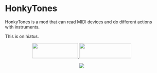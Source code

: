 
# HonkyTones

HonkyTones is a mod that can read MIDI devices and do different actions with instruments.

This is on hiatus.


<p align="center">
  <a title="Fabric API" href="https://github.com/FabricMC/fabric">
    <img src="https://i.imgur.com/Ol1Tcf8.png" width="151" height="50" />
  </a>
  <a title="Fabric Language Kotlin" href="https://github.com/FabricMC/fabric-language-kotlin" target="_blank" rel="noopener noreferrer">
    <img src="https://i.imgur.com/c1DH9VL.png" width="171" height="50" />
  </a>
</p>

<p align="center">
    <a title="ko-fi" href="https://ko-fi.com/W7W32691S">
    <img src="https://ko-fi.com/img/githubbutton_sm.svg">
  </a>
</p>

